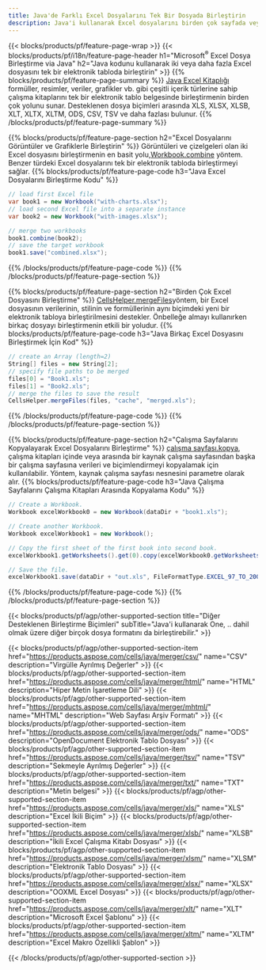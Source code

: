 ```yaml
---
title: Java'de Farklı Excel Dosyalarını Tek Bir Dosyada Birleştirin
description: Java'i kullanarak Excel dosyalarını birden çok sayfada veya tek sayfada birleştirin. Excel belgelerini PDF, Görüntüler ve HTML ile birleştirin, birleştirin veya birleştirin.
---
```

{{< blocks/products/pf/feature-page-wrap >}}
{{< blocks/products/pf/i18n/feature-page-header h1="Microsoft<sup>&reg;</sup> Excel Dosya Birleştirme via Java" h2="Java kodunu kullanarak iki veya daha fazla Excel dosyasını tek bir elektronik tabloda birleştirin" >}}
{{% blocks/products/pf/feature-page-summary %}}
[Java Excel Kitaplığı](/cells/tr/java/) formüller, resimler, veriler, grafikler vb. gibi çeşitli içerik türlerine sahip çalışma kitaplarını tek bir elektronik tablo belgesinde birleştirmenin birden çok yolunu sunar. Desteklenen dosya biçimleri arasında XLS, XLSX, XLSB, XLT, XLTX, XLTM, ODS, CSV, TSV ve daha fazlası bulunur.
{{% /blocks/products/pf/feature-page-summary %}}

{{% blocks/products/pf/feature-page-section h2="Excel Dosyalarını Görüntüler ve Grafiklerle Birleştirin" %}}
 Görüntüleri ve çizelgeleri olan iki Excel dosyasını birleştirmenin en basit yolu,[Workbook.combine](https://reference.aspose.com/cells/java/com.aspose.cells/workbook#combine(com.aspose.cells.Workbook)) yöntem. Benzer türdeki Excel dosyalarını tek bir elektronik tabloda birleştirmeyi sağlar.
{{% blocks/products/pf/feature-page-code h3="Java Excel Dosyalarını Birleştirme Kodu" %}}

```cs
// load first Excel file
var book1 = new Workbook("with-charts.xlsx");
// load second Excel file into a separate instance
var book2 = new Workbook("with-images.xlsx");

// merge two workbooks
book1.combine(book2);
// save the target workbook 
book1.save("combined.xlsx");
```
{{% /blocks/products/pf/feature-page-code %}}
{{% /blocks/products/pf/feature-page-section %}}

{{% blocks/products/pf/feature-page-section h2="Birden Çok Excel Dosyasını Birleştirme" %}}
[CellsHelper.mergeFiles](https://reference.aspose.com/cells/java/com.aspose.cells/cellshelper#mergeFiles)yöntem, bir Excel dosyasının verilerinin, stilinin ve formüllerinin aynı biçimdeki yeni bir elektronik tabloya birleştirilmesini destekler. Önbelleğe almayı kullanırken birkaç dosyayı birleştirmenin etkili bir yoludur.
{{% blocks/products/pf/feature-page-code h3="Java Birkaç Excel Dosyasını Birleştirmek İçin Kod" %}}

```cs
// create an Array (length=2)
String[] files = new String[2];
// specify file paths to be merged
files[0] = "Book1.xls";
files[1] = "Book2.xls";
// merge the files to save the result
CellsHelper.mergeFiles(files, "cache", "merged.xls");

```
{{% /blocks/products/pf/feature-page-code %}}
{{% /blocks/products/pf/feature-page-section %}}

{{% blocks/products/pf/feature-page-section h2="Çalışma Sayfalarını Kopyalayarak Excel Dosyalarını Birleştirme" %}}
[çalışma sayfası.kopya](https://reference.aspose.com/cells/java/com.aspose.cells/worksheet#copy(com.aspose.cells.Worksheet)), çalışma kitapları içinde veya arasında bir kaynak çalışma sayfasından başka bir çalışma sayfasına verileri ve biçimlendirmeyi kopyalamak için kullanılabilir. Yöntem, kaynak çalışma sayfası nesnesini parametre olarak alır.
{{% blocks/products/pf/feature-page-code h3="Java Çalışma Sayfalarını Çalışma Kitapları Arasında Kopyalama Kodu" %}}

```cs
// Create a Workbook.
Workbook excelWorkbook0 = new Workbook(dataDir + "book1.xls");

// Create another Workbook.
Workbook excelWorkbook1 = new Workbook();

// Copy the first sheet of the first book into second book.
excelWorkbook1.getWorksheets().get(0).copy(excelWorkbook0.getWorksheets().get(0));

// Save the file.
excelWorkbook1.save(dataDir + "out.xls", FileFormatType.EXCEL_97_TO_2003);
```
{{% /blocks/products/pf/feature-page-code %}}
{{% /blocks/products/pf/feature-page-section %}}

{{< blocks/products/pf/agp/other-supported-section title="Diğer Desteklenen Birleştirme Biçimleri" subTitle="Java\'i kullanarak One, .. dahil olmak üzere diğer birçok dosya formatını da birleştirebilir." >}}

{{< blocks/products/pf/agp/other-supported-section-item href="https://products.aspose.com/cells/java/merger/csv/" name="CSV" description="Virgülle Ayrılmış Değerler" >}}
{{< blocks/products/pf/agp/other-supported-section-item href="https://products.aspose.com/cells/java/merger/html/" name="HTML" description="Hiper Metin İşaretleme Dili" >}}
{{< blocks/products/pf/agp/other-supported-section-item href="https://products.aspose.com/cells/java/merger/mhtml/" name="MHTML" description="Web Sayfası Arşiv Formatı" >}}
{{< blocks/products/pf/agp/other-supported-section-item href="https://products.aspose.com/cells/java/merger/ods/" name="ODS" description="OpenDocument Elektronik Tablo Dosyası" >}}
{{< blocks/products/pf/agp/other-supported-section-item href="https://products.aspose.com/cells/java/merger/tsv/" name="TSV" description="Sekmeyle Ayrılmış Değerler" >}}
{{< blocks/products/pf/agp/other-supported-section-item href="https://products.aspose.com/cells/java/merger/txt/" name="TXT" description="Metin belgesi" >}}
{{< blocks/products/pf/agp/other-supported-section-item href="https://products.aspose.com/cells/java/merger/xls/" name="XLS" description="Excel İkili Biçim" >}}
{{< blocks/products/pf/agp/other-supported-section-item href="https://products.aspose.com/cells/java/merger/xlsb/" name="XLSB" description="İkili Excel Çalışma Kitabı Dosyası" >}}
{{< blocks/products/pf/agp/other-supported-section-item href="https://products.aspose.com/cells/java/merger/xlsm/" name="XLSM" description="Elektronik Tablo Dosyası" >}}
{{< blocks/products/pf/agp/other-supported-section-item href="https://products.aspose.com/cells/java/merger/xlsx/" name="XLSX" description="OOXML Excel Dosyası" >}}
{{< blocks/products/pf/agp/other-supported-section-item href="https://products.aspose.com/cells/java/merger/xlt/" name="XLT" description="Microsoft Excel Şablonu" >}}
{{< blocks/products/pf/agp/other-supported-section-item href="https://products.aspose.com/cells/java/merger/xltm/" name="XLTM" description="Excel Makro Özellikli Şablon" >}}

{{< /blocks/products/pf/agp/other-supported-section >}}
